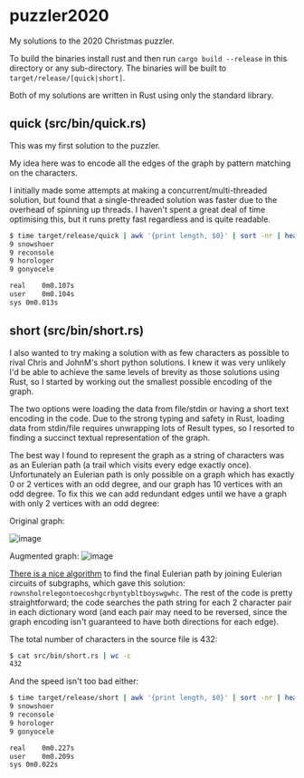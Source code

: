 # puzzler2020
My solutions to the 2020 Christmas puzzler.

To build the binaries install rust and then run `cargo build --release` in this directory or any sub-directory.
The binaries will be built to `target/release/[quick|short]`.

Both of my solutions are written in Rust using only the standard library.

## quick (src/bin/quick.rs)

This was my first solution to the puzzler.

My idea here was to encode all the edges of the graph by pattern matching on the characters.

I initially made some attempts at making a concurrent/multi-threaded solution, but found that a single-threaded
solution was faster due to the overhead of spinning up threads. I haven't spent a great deal of time optimising
this, but it runs pretty fast regardless and is quite readable.

```bash
$ time target/release/quick | awk '{print length, $0}' | sort -nr | head -n 4
9 snowshoer
9 reconsole
9 horologer
9 gonyocele

real	0m0.107s
user	0m0.104s
sys	0m0.013s
```

## short (src/bin/short.rs)

I also wanted to try making a solution with as few characters as possible to rival Chris and JohnM's short
python solutions. I knew it was very unlikely I'd be able to achieve the same levels of brevity as those
solutions using Rust, so I started by working out the smallest possible encoding of the graph.

The two options were loading the data from file/stdin or having a short text encoding in the code. Due to the
strong typing and safety in Rust, loading data from stdin/file requires unwrapping lots of Result types, so I
resorted to finding a succinct textual representation of the graph.

The best way I found to represent the graph as a string of characters was as an Eulerian path (a trail which
visits every edge exactly once). Unfortunately an Eulerian path is only possible on a graph which has exactly
0 or 2 vertices with an odd degree, and our graph has 10 vertices with an odd degree. To fix this we can add
redundant edges until we have a graph with only 2 vertices with an odd degree:

Original graph:

![image](https://user-images.githubusercontent.com/53442247/103480118-3ef66600-4dca-11eb-95c3-267b72844e49.png)

Augmented graph:
![image](https://user-images.githubusercontent.com/53442247/103480101-29813c00-4dca-11eb-82eb-1a87434d5654.png)

[There is a nice algorithm](https://en.wikipedia.org/wiki/Eulerian_path#Hierholzer's_algorithm) to find the final Eulerian path by joining Eulerian circuits of subgraphs, which gave
this solution: `rownsholrelegontoecoshgcrbyntybltboyswgwhc`. The rest of the code is pretty straightforward;
the code searches the path string for each 2 character pair in each dictionary word (and each pair may need to
be reversed, since the graph encoding isn't guaranteed to have both directions for each edge).

The total number of characters in the source file is 432:
```bash
$ cat src/bin/short.rs | wc -c
432
```

And the speed isn't too bad either:
```bash
$ time target/release/short | awk '{print length, $0}' | sort -nr | head -n 4
9 snowshoer
9 reconsole
9 horologer
9 gonyocele

real	0m0.227s
user	0m0.209s
sys	0m0.022s
```
